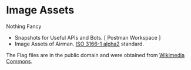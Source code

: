 # Image Assets
Nothing Fancy

- Snapshots for Useful APIs and Bots. [ Postman Workspace ]
- Image Assets of Airman. [ISO 3166-1 alpha2][iso3166a2] standard. 

The Flag files are in the public domain and were obtained from
[Wikimedia Commons][commons].

[iso3166a2]: http://en.wikipedia.org/wiki/ISO_3166-1_alpha-2
[commons]: http://commons.wikimedia.org/
[macports]: http://www.macports.org
